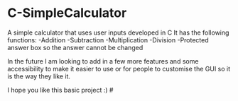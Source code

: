# C-SimpleCalculator
A simple calculator that uses user inputs developed in C
It has the following functions:
-Addition
-Subtraction
-Multiplication
-Division
-Protected answer box so the answer cannot be changed

In the future I am looking to add in a few more features and some accessibility to make it easier to use or for 
people to customise the GUI so it is the way they like it.

I hope you like this basic project :) #
